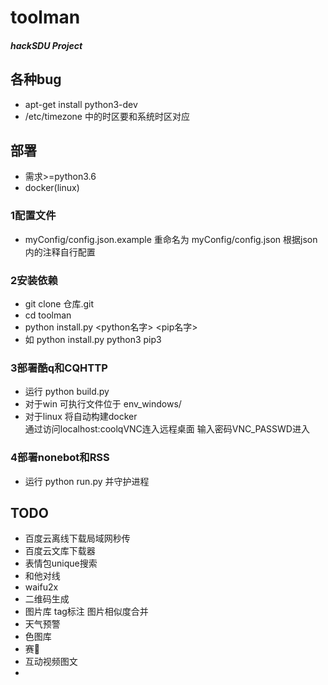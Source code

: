 # toolman
##### hackSDU Project  
## 各种bug
- apt-get install python3-dev
- /etc/timezone 中的时区要和系统时区对应  
## 部署  
- 需求>=python3.6  
- docker(linux)  
### 1配置文件
-  myConfig/config.json.example 重命名为
    myConfig/config.json 根据json内的注释自行配置
### 2安装依赖  
- git clone 仓库.git
- cd toolman
- python install.py <python名字> <pip名字>
- 如 python install.py python3 pip3
### 3部署酷q和CQHTTP
- 运行 python build.py
- 对于win 可执行文件位于 env_windows/
- 对于linux 将自动构建docker  
 通过访问localhost:coolqVNC连入远程桌面
 输入密码VNC_PASSWD进入
### 4部署nonebot和RSS
- 运行 python run.py 并守护进程  

## TODO
- 百度云离线下载局域网秒传
- 百度云文库下载器
- 表情包unique搜索
- 和他对线
- waifu2x
- 二维码生成
- 图片库 tag标注 图片相似度合并
- 天气预警
- 色图库
- 赛🐎
- 互动视频图文
- 


